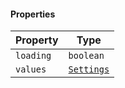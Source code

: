 #### Properties

| Property                       | Type                      |
| ------------------------------ | ------------------------- |
| <a id="loading"></a> `loading` | `boolean`                 |
| <a id="values"></a> `values`   | [`Settings`](Settings.md) |
